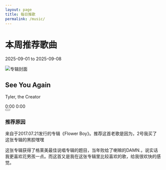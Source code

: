 ```yaml
---
layout: page
title: 每日推歌
permalink: /music/
---
```


<div class="music-container">
  <!-- 粒子背景 -->
  <div id="particles-js"></div>
  
  <!-- 音乐播放器 -->
  <div class="music-player-container">
    <div class="player-header">
      <h1>本周推荐歌曲</h1>
      <p>2025-09-01 to 2025-09-08</p>
    </div>
    <div class="player-body">
      <div class="album-art">
        <img src="https://p2.music.126.net/6y-UleORITEDbvrOLV0Q8A==/5639395138885805.jpg" alt="专辑封面" class="album-image" id="album-image">
      </div>
      <div class="player-controls">
        <div class="song-info">
          <h2 class="song-title" id="song-title">See You Again</h2>
          <p class="song-artist" id="song-artist">Tyler, the Creator</p>
        </div>
        <div class="progress-container">
          <div class="progress-bar" id="progress-bar">
            <div class="progress" id="progress"></div>
          </div>
          <div class="progress-time">
            <span id="current-time">0:00</span>
            <span id="total-time">0:00</span>
          </div>
        </div>
        <div class="controls">
          <button class="control-button play-button" id="play-button">
            <i class="fas fa-play" id="play-icon"></i>
          </button>
        </div>
      </div>
      <div class="song-description">
        <h3>推荐原因</h3>
        <p>来自于2017.07.21发行的专辑《Flower Boy》。推荐这首老歌是因为，2号我买了这张专辑的黑胶嘿嘿</p>
        <p>这张专辑获得了格莱美最佳说唱专辑的题目，当年败给了喇嘛的DAMN.，说实话我更喜欢花男孩一点。而这首又是我在这张专辑里比较喜欢的歌，给我很欢快的感觉。</p>
      </div>
    </div>
  </div>
  
  <!-- 音频元素 -->
  <audio id="audio-player"></audio>
</div>

<link rel="stylesheet" href="https://cdnjs.cloudflare.com/ajax/libs/font-awesome/6.4.0/css/all.min.css">
<link rel="stylesheet" href="/assets/css/music.css">
<script src="https://cdn.jsdelivr.net/particles.js/2.0.0/particles.min.js"></script>
<script src="/assets/js/music.js"></script>
